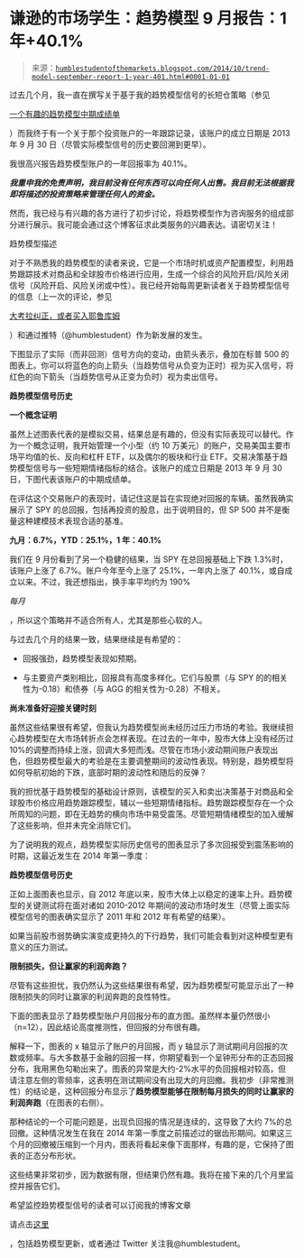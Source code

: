 <!--yml

分类：未分类

日期：2024-05-18 03:32:05

-->

# 谦逊的市场学生：趋势模型 9 月报告：1 年+40.1%

> 来源：[`humblestudentofthemarkets.blogspot.com/2014/10/trend-model-september-report-1-year-401.html#0001-01-01`](https://humblestudentofthemarkets.blogspot.com/2014/10/trend-model-september-report-1-year-401.html#0001-01-01)

过去几个月，我一直在撰写关于基于我的趋势模型信号的长短仓策略（参见

[一个有趣的趋势模型中期成绩单](http://humblestudentofthemarkets.blogspot.com/2014/07/an-intriguing-trend-model-interim.html)

）而我终于有一个关于那个投资账户的一年跟踪记录，该账户的成立日期是 2013 年 9 月 30 日（尽管实际模型信号的历史要回溯到更早）。

我很高兴报告趋势模型账户的一年回报率为 40.1%。

***我重申我的免责声明，我目前没有任何东西可以向任何人出售。我目前无法根据我即将描述的投资策略来管理任何人的资金。***

然而，我已经与有兴趣的各方进行了初步讨论，将趋势模型作为咨询服务的组成部分进行展示。我可能会通过这个博客征求此类服务的兴趣表达。请密切关注！

趋势模型描述

对于不熟悉我的趋势模型的读者来说，它是一个市场时机或资产配置模型，利用趋势跟踪技术对商品和全球股市价格进行应用，生成一个综合的风险开启/风险关闭信号（风险开启、风险关闭或中性）。我已经开始每周更新读者关于趋势模型信号的信息（上一次的评论，参见

[大考拉纠正，或者买入耶鲁库姆](http://humblestudentofthemarkets.blogspot.com/2014/09/the-big-kahuna-korrection-or-buy-yom.html)

）和通过推特（@humblestudent）作为新发展的发生。

下图显示了实际（而非回测）信号方向的变动，由箭头表示，叠加在标普 500 的图表上。你可以将蓝色的向上箭头（当趋势信号从负变为正时）视为买入信号，将红色的向下箭头（当趋势信号从正变为负时）视为卖出信号。

**趋势模型信号历史**

**一个概念证明**

虽然上述图表代表的是模拟交易，结果总是有趣的，但没有实际表现可以替代。作为一个概念证明，我开始管理一个小型（约 10 万美元）的账户，交易美国主要市场平均值的长、反向和杠杆 ETF，以及偶尔的板块和行业 ETF。交易决策基于趋势模型信号与一些短期情绪指标的结合。该账户的成立日期是 2013 年 9 月 30 日，下图代表该账户的中期成绩单。

在评估这个交易账户的表现时，请记住这是旨在实现绝对回报的车辆。虽然我确实展示了 SPY 的总回报，包括再投资的股息，出于说明目的，但 SP 500 并不是衡量这种建模技术表现合适的基准。

**九月：6.7%，YTD：25.1%，1 年：40.1%**

我们在 9 月份看到了另一个稳健的结果，当 SPY 在总回报基础上下跌 1.3%时，该账户上涨了 6.7%。账户今年至今上涨了 25.1%，一年内上涨了 40.1%，或自成立以来。不过，我还想指出，换手率平均约为 190%

*每月*

，所以这个策略并不适合所有人，尤其是那些心软的人。

与过去几个月的结果一致，结果继续是有希望的：

+   回报强劲，趋势模型表现如预期。

+   与主要资产类别相比，回报具有高度多样化。它们与股票（与 SPY 的的相关性为-0.18）和债券（与 AGG 的相关性为-0.28）不相关。

**尚未准备好迎接关键时刻**

虽然这些结果很有希望，但我认为趋势模型尚未经历过压力市场的考验。我继续担心趋势模型在大市场转折点会怎样表现。在过去的一年中，股市大体上没有经历过 10%的调整而持续上涨，回调大多短而浅。尽管在市场小波动期间账户表现出色，但趋势模型最大的考验是在主要调整期间的波动性表现。特别是，趋势模型将如何导航初始的下跌，底部时期的波动性和随后的反弹？

我的担忧基于趋势模型的基础设计原则，该模型的买入和卖出决策基于对商品和全球股市价格应用趋势跟踪模型，辅以一些短期情绪指标。趋势跟踪模型存在一个众所周知的问题，即在无趋势的横向市场中易受震荡。尽管短期情绪模型的加入缓解了这些影响，但并未完全消除它们。

为了说明我的观点，趋势模型实际历史信号的图表显示了多次回报受到震荡影响的时期，这最近发生在 2014 年第一季度：

**趋势模型信号历史**

正如上面图表也显示，自 2012 年底以来，股市大体上以稳定的速率上升。趋势模型的关键测试将在面对诸如 2010-2012 年期间的波动市场时发生（尽管上面实际模型信号的图表确实显示了 2011 年和 2012 年有希望的结果）。

如果当前股市弱势确实演变成更持久的下行趋势，我们可能会看到对这种模型更有意义的压力测试。

**限制损失，但让赢家的利润奔跑？**

尽管有这些担忧，我仍然认为这些结果很有希望，因为趋势模型可能显示出了一种限制损失的同时让赢家的利润奔跑的良性特性。

下面的图表显示了趋势模型账户月回报分布的直方图。虽然样本量仍然很小（n=12），因此结论高度推测性，但回报的分布很有趣。

解释一下，图表的 x 轴显示了账户的月回报，而 y 轴显示了测试期间月回报的次数或频率。与大多数基于金融的回报一样，你期望看到一个呈钟形分布的正态回报分布，我用黑色勾勒出来了。图表的异常是大约-2%水平的负回报相对较高，但请注意左侧的零频率，这表明在测试期间没有出现大的月回撤。我初步（非常推测性）的结论是，这种回报分布显示了**趋势模型能够在限制每月损失的同时让赢家的利润奔跑**（在图表的右侧）。

那种结论的一个可能问题是，出现负回报的情况是连续的，这导致了大约 7%的总回撤。这种情况发生在我在 2014 年第一季度之前描述过的锯齿形期间。如果这三个月的回撤被压缩到一个月内，图表将看起来像下面那样，有趣的是，它保持了图表的正态分布形状。

这些结果非常初步，因为数据有限，但结果仍然有趣。我将在接下来的几个月里监控并报告它们。

希望监控趋势模型信号的读者可以订阅我的博客文章

请点击[这里](http://www.feedburner.com/fb/a/emailverifySubmit?feedId=2701205&loc=en_US)

，包括趋势模型更新，或者通过 Twitter 关注我@humblestudent。
